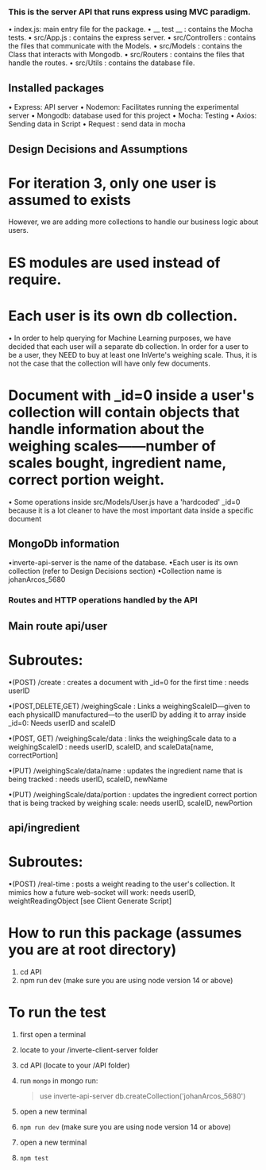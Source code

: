 ### This is the server API that runs express using MVC paradigm.

• index.js: main entry file for the package.
• \_\_ test \_\_ : contains the Mocha tests.
• src/App.js : contains the express server.
• src/Controllers : contains the files that communicate with the Models.
• src/Models : contains the Class that interacts with Mongodb.
• src/Routers : contains the files that handle the routes.
• src/Utils : contains the database file.

## Installed packages

• Express: API server
• Nodemon: Facilitates running the experimental server
• Mongodb: database used for this project
• Mocha: Testing
• Axios: Sending data in Script
• Request : send data in mocha

## Design Decisions and Assumptions

# For iteration 3, only one user is assumed to exists
However, we are adding more collections to handle our business logic about users.

# ES modules are used instead of require.

# Each user is its own db collection.

• In order to help querying for Machine Learning purposes, we have decided that each user will a separate db collection. In order for a user to be a user, they NEED to buy at least one InVerte's weighing scale. Thus, it is not the case that the collection will have only few documents.

# Document with \_id=0 inside a user's collection will contain objects that handle information about the weighing scales——number of scales bought, ingredient name, correct portion weight.

• Some operations inside src/Models/User.js have a 'hardcoded' \_id=0 because it is a lot cleaner to have the most important data inside a specific document

## MongoDb information

•inverte-api-server is the name of the database.
•Each user is its own collection (refer to Design Decisions section)
•Collection name is johanArcos_5680

### Routes and HTTP operations handled by the API

## Main route api/user

# Subroutes:

•(POST) /create : creates a document with \_id=0 for the first time : needs userID

•(POST,DELETE,GET) /weighingScale : Links a weighingScaleID—given to each physicalID manufactured—to the userID by adding it to array inside \_id=0: Needs userID and scaleID

•(POST, GET) /weighingScale/data : links the weighingScale data to a weighingScaleID : needs userID, scaleID, and scaleData[name, correctPortion]

•(PUT) /weighingScale/data/name : updates the ingredient name that is being tracked : needs userID, scaleID, newName

•(PUT) /weighingScale/data/portion : updates the ingredient correct portion that is being tracked by weighing scale: needs userID, scaleID, newPortion

## api/ingredient

# Subroutes:

•(POST) /real-time : posts a weight reading to the user's collection. It mimics how a future web-socket will work: needs userID, weightReadingObject [see Client Generate Script]

# How to run this package (assumes you are at root directory)

1. cd API
2. npm run dev (make sure you are using node version 14 or above)

# To run the test

1. first open a terminal
2. locate to your /inverte-client-server folder
3. cd API (locate to your /API folder)
4. run `mongo`
   in mongo run:

    > use inverte-api-server
    > db.createCollection('johanArcos_5680')

5. open a new terminal
6. `npm run dev` (make sure you are using node version 14 or above)

7. open a new terminal
8. `npm test`
